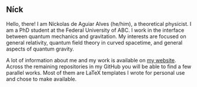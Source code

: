 ## Níck

Hello, there! I am Níckolas de Aguiar Alves (he/him), a theoretical physicist. I am a PhD student at the Federal University of ABC. I work in the interface between quantum mechanics and gravitation. My interests are focused on general relativity, quantum field theory in curved spacetime, and general aspects of quantum gravity.

A lot of information about me and my work is available on [my website](https://alves-nickolas.github.io/). Across the remaining repositories in my GitHub you will be able to find a few parallel works. Most of them are LaTeX templates I wrote for personal use and chose to make available.

<!--
**alves-nickolas/alves-nickolas** is a ✨ _special_ ✨ repository because its `README.md` (this file) appears on your GitHub profile.

Here are some ideas to get you started:

- 🔭 I’m currently working on ...
- 🌱 I’m currently learning ...
- 👯 I’m looking to collaborate on ...
- 🤔 I’m looking for help with ...
- 💬 Ask me about ...
- 📫 How to reach me: ...
- 😄 Pronouns: ...
- ⚡ Fun fact: ...
-->
